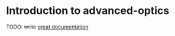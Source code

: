 # Introduction to advanced-optics

TODO: write [great documentation](http://jacobian.org/writing/what-to-write/)
